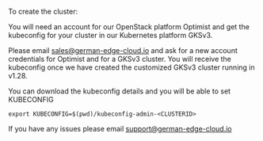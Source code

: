 To create the cluster:

You will need an account for our OpenStack platform Optimist and get the kubeconfig for your cluster in our Kubernetes platform GKSv3.

Please email sales@german-edge-cloud.io and ask for a new account credentials for Optimist and for a GKSv3 cluster. You will receive the kubeconfig once we have created the customized GKSv3 cluster running in v1.28.


You can download the kubeconfig details and you will be able to set KUBECONFIG

```
export KUBECONFIG=$(pwd)/kubeconfig-admin-<CLUSTERID>
```

If you have any issues please email support@german-edge-cloud.io

